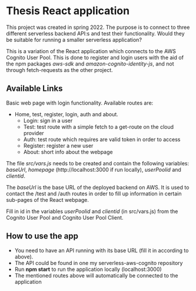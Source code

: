 # Thesis React application

This project was created in spring 2022. The purpose is to connect to
three different serverless backend API:s and test their functionality. Would they
be suitable for running a smaller serverless application?

This is a variation of the React application which connects to the AWS Cognito User Pool.
This is done to register and login users with the aid of
the npm packages *aws-sdk* and *amazon-cognito-identity-js*,
and not through fetch-requests as the other project.

## Available Links

Basic web page with login functionality.
Available routes are:
- Home, test, register, login, auth and about.
    - Login: sign in a user
    - Test: test route with a simple fetch to a get-route on the cloud provider
    - Auth: test route which requires are valid token in order to access
    - Register: register a new user
    - About: short info about the webpage

The file *src/vars.js* needs to be created and contain the following variables: *baseUrl*, *homepage* (http://localhost:3000 if run locally), *userPoolid* and *clientid*.

The *baseUrl* is the base URL of the deployed backend on AWS. It is used
to contact the /test and /auth
routes in order to fill up information in certain sub-pages of the React webpage.

Fill in id in the variables *userPoolid* and *clientid* (in src/vars.js) from the Cognito User Pool and Cognito User Pool Client.

## How to use the app
- You need to have an API running with its base URL (fill it in according to above).
- The API could be found in one my serverless-aws-cognito repository
- Run **npm start** to run the application locally (localhost:3000)
- The mentioned routes above will automatically be connected to the application
